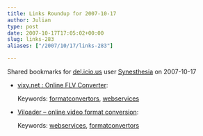 ```yaml
---
title: Links Roundup for 2007-10-17
author: Julian
type: post
date: 2007-10-17T17:05:02+00:00
slug: links-283 
aliases: ["/2007/10/17/links-283"]

---
```

Shared bookmarks for [del.icio.us][1] user  [Synesthesia][2] on 2007-10-17

  * [vixy.net : Online FLV Converter][3]:
  
       
    Keywords: [formatconvertors][4], [webservices][5]
  * [Viloader &#8211; online video format conversion][6]:
  
       
    Keywords: [webservices][5], [formatconvertors][4]

 [1]: https://del.icio.us/
 [2]: https://del.icio.us/synesthesia
 [3]: https://vixy.net/ "https://vixy.net/"
 [4]: https://del.icio.us/synesthesia/formatconvertors
 [5]: https://del.icio.us/synesthesia/webservices
 [6]: https://convert.viloader.net/ "https://convert.viloader.net/"